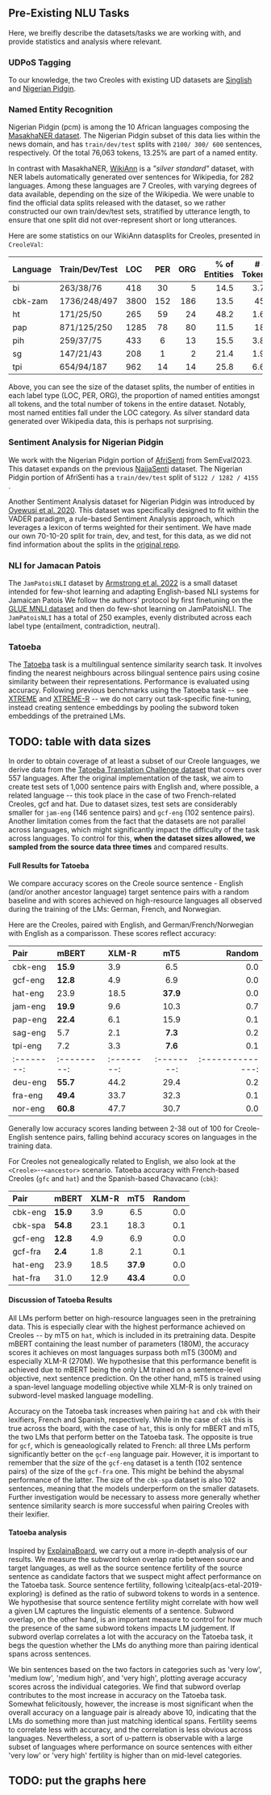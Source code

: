 ## Pre-Existing NLU Tasks

Here, we breifly describe the datasets/tasks we are working with, and provide statistics and analysis where relevant.


### UDPoS Tagging

To our knowledge, the two Creoles with existing UD datasets are [Singlish](https://aclanthology.org/P17-1159/) and [Nigerian Pidgin](https://aclanthology.org/W19-7803/). 

### Named Entity Recognition 

Nigerian Pidgin (pcm) is among the 10 African languages composing the [MasakhaNER dataset](https://github.com/masakhane-io/masakhane-ner/tree/main/MasakhaNER2.0). 
The Nigerian Pidgin subset of this data lies within the news domain, and has `train/dev/test` splits with `2100/ 300/ 600` sentences, respectively. 
Of the total 76,063 tokens, 13.25% are part of a named entity. 

In contrast with MasakhaNER, [WikiAnn](https://aclanthology.org/P17-1178/) is a *"silver standard"* dataset, with NER labels automatically generated over sentences for Wikipedia, for 282 languages. 
Among these languages are 7 Creoles, with varying degrees of data available, depending on the size of the Wikipedia. 
We were unable to find the official data splits released with the dataset, so we rather constructed our own train/dev/test sets, stratified by utterance length, to ensure that one split did not over-represent short or long utterances. 

Here are some statistics on our WikiAnn datasplits for Creoles, presented in `CreoleVal`:

| Language | Train/Dev/Test            | LOC  | PER | ORG | % of Entities | # of Tokens |
|:---------|:--------------------------|:-----|:---:|----:|--------------:|------------:|
| bi       | 263/38/76                 | 418  | 30  |   5 |          14.5 |        3.7K |
| cbk-zam  | 1736/248/497              | 3800 | 152 | 186 |          13.5 |         45K |
| ht       | 171/25/50                 | 265  | 59  |  24 |          48.2 |        1.6K |
| pap      | 871/125/250               | 1285 | 78  |  80 |          11.5 |         18K |
| pih      | 259/37/75                 | 433  |  6  |  13 |          15.5 |        3.8K |
| sg       | 147/21/43                 | 208  |  1  |   2 |          21.4 |        1.9K |
| tpi      | 654/94/187                | 962  | 14  |  14 |          25.8 |        6.6K |

Above, you can see the size of the dataset splits, the number of entities in each label type (LOC, PER, ORG), the proportion of named entities amongst all tokens, and the total number of tokens in the entire dataset.
Notably, most named entities fall under the LOC category. As silver standard data generated over Wikipedia data, this is perhaps not surprising. 

### Sentiment Analysis for Nigerian Pidgin 

We work with the Nigerian Pidgin portion of [AfriSenti](https://aclanthology.org/2023.semeval-1.315/) from SemEval2023.
This dataset expands on the previous [NaijaSenti](https://aclanthology.org/2022.lrec-1.63/) dataset.
The Nigerian Pidgin portion of AfriSenti has a `train/dev/test` split of `5122 / 1282 / 4155 `.

Another Sentiment Analysis dataset for Nigerian Pidgin was introduced by [Oyewusi et al. 2020](https://arxiv.org/abs/2003.12450).
This dataset was specifically designed to fit within the VADER paradigm, a rule-based Sentiment Analysis approach, which leverages a lexicon of terms weighted for their sentiment. 
We have made our own 70-10-20 split for train, dev, and test, for this data, as we did not find information about the splits in the [original repo](https://github.com/sharonibejih/Research-Papers-by-Data-Science-Nigeria/tree/develop/Semantic%20Enrichment%20of%20Nigerian%20Pidgin%20English%20for%20Contextual%20Sentiment%20Classification).

### NLI for Jamacan Patois

The `JamPatoisNLI` dataset by [Armstrong et al. 2022](https://aclanthology.org/2022.findings-emnlp.389/) is a small dataset intended for few-shot learning and adapting English-based NLI systems for Jamaican Patois 
We follow the authors' protocol by first finetuning on the [GLUE MNLI dataset](https://aclanthology.org/N18-1101/) and then do few-shot learning on JamPatoisNLI. 
The `JamPatoisNLI` has a total of 250 examples, evenly distributed across each label type (entailment, contradiction, neutral).

### Tatoeba

The [Tatoeba](https://aclanthology.org/Q19-1038/) task is a multilingual sentence similarity search task.
It involves finding the nearest neighbours across bilingual sentence pairs using cosine similarity between their representations.
Performance is evaluated using accuracy.
Following previous benchmarks using the Tatoeba task -- see [XTREME](https://arxiv.org/abs/2003.11080) and [XTREME-R](https://aclanthology.org/2021.emnlp-main.802/) -- we do not carry out task-specific fine-tuning, instead creating sentence embeddings by pooling the subword token embeddings of the pretrained LMs.

## TODO: table with data sizes 

In order to obtain coverage of at least a subset of our Creole languages, we derive data from the [Tatoeba Translation Challenge dataset](https://aclanthology.org/2020.wmt-1.139/) that covers over 557 languages.
After the original implementation of the task, we aim to create test sets of 1,000 sentence pairs with English and, where possible, a related language -- this took place in the case of two French-related Creoles, gcf and hat.
Due to dataset sizes, test sets are considerably smaller for `jam-eng` (146 sentence pairs) and `gcf-eng` (102 sentence pairs).
Another limitation comes from the fact that the datasets are not parallel across languages, which might significantly impact the difficulty of the task across languages.
To control for this, **when the dataset sizes allowed, we sampled from the source data three times** and compared results.

#### Full Results for Tatoeba

We compare accuracy scores on the Creole source sentence - English (and/or another ancestor language) target sentence pairs with a random baseline and with scores achieved on high-resource languages all observed during the training of the LMs: German, French, and Norwegian.

Here are the Creoles, paired with English, and German/French/Norwegian with English as a comparisson. 
These scores reflect accuracy: 

 Pair        | mBERT       | XLM-R      |   mT5    |           Random |
|:------------|:------------|:-----------|:--------:|-----------------:|
  | cbk-eng     | **15.9**    | 3.9        |   6.5    |              0.0 |  
 | gcf-eng     | **12.8**    | 4.9        |   6.9    |              0.0 |
 | hat-eng     | 23.9        | 18.5       | **37.9** |              0.0 | 
 | jam-eng     | **19.9**    | 9.6        |   10.3   |              0.7 |
 | pap-eng     | **22.4**    | 6.1        |   15.9   |              0.1 |
 | sag-eng     | 5.7         | 2.1        | **7.3**  |              0.2 |
 | tpi-eng     | 7.2         | 3.3        | **7.6**  |              0.1 |
| :--------:  | :---------: | :--------: |:--------:| :--------------: |
| deu-eng     | **55.7**    | 44.2       |   29.4   |              0.2 |  
| fra-eng     | **49.4**    | 33.7       |   32.3   |              0.1 |
| nor-eng     | **60.8**    | 47.7       |   30.7   |              0.0 | 

Generally low accuracy scores landing between 2-38 out of 100 for Creole-English sentence pairs, falling behind accuracy scores on languages in the training data.

For Creoles not genealogically related to English, we also look at the `<Creole>`--`<ancestor>` scenario.
Tatoeba accuracy with French-based Creoles (`gfc` and `hat`) and the Spanish-based Chavacano (`cbk`): 

  | Pair    | mBERT       | XLM-R   |   mT5    |  Random | 
  |:--------|:------------|:--------|:--------:|--------:|
  | cbk-eng | **15.9**    | 3.9     |  6.5     |     0.0 |
  | cbk-spa | **54.8**    | 23.1    |   18.3   |     0.1 | 
  | gcf-eng | **12.8**    | 4.9     |   6.9    |     0.0 |
  | gcf-fra | **2.4**     | 1.8     |   2.1    |     0.1 |
  | hat-eng | 23.9        | 18.5    | **37.9** |     0.0 |
  | hat-fra | 31.0        | 12.9    | **43.4** |     0.0 |

#### Discussion of Tatoeba Results

All LMs perform better on high-resource languages seen in the pretraining data.
This is especially clear with the highest performance achieved on Creoles -- by mT5 on `hat`, which is included in its pretraining data.
Despite mBERT containing the least number of parameters (180M), the accuracy scores it achieves on most languages surpass both mT5 (300M) and especially XLM-R (270M).
We hypothesise that this performance benefit is achieved due to mBERT being the only LM trained on a sentence-level objective, next sentence prediction.
On the other hand, mT5 is trained using a span-level language modelling objective while XLM-R is only trained on subword-level masked language modelling.

Accuracy on the Tatoeba task increases when pairing `hat` and `cbk` with their lexifiers, French and Spanish, respectively. 
While in the case of `cbk` this is true across the board, with the case of `hat`, this is only for mBERT and mT5, the two LMs that perform better on the Tatoeba task.
The opposite is true for `gcf`, which is geneaologically related to French: all three LMs perform significantly better on the `gcf-eng` language pair.
However, it is important to remember that the *size* of the `gcf-eng` dataset is a tenth (102 sentence pairs) of the size of the `gcf-fra` one.
This might be behind the abysmal performance of the latter.
The size of the `cbk-spa` dataset is also 102 sentences, meaning that the models underperform on the smaller datasets.
Further investigation would be necessary to assess more generally whether sentence similarity search is more successful when pairing Creoles with their lexifier.

#### Tatoeba analysis

Inspired by [ExplainaBoard](https://aclanthology.org/2021.acl-demo.34/), we carry out a more in-depth analysis of our results.
We measure the subword token overlap ratio between source and target languages, as well as the source sentence fertility of the source sentence as candidate factors that we suspect might affect performance on the Tatoeba task.
Source sentence fertility, following \citealp{acs-etal-2019-exploring} is defined as the ratio of subword tokens to words in a sentence.
We hypothesise that source sentence fertility might correlate with how well a given LM captures the linguistic elements of a sentence.
Subword overlap, on the other hand, is an important measure to control for how much the presence of the same subword tokens impacts LM judgement.
If subword overlap correlates a lot with the accuracy on the Tatoeba task, it begs the question whether the LMs do anything more than pairing identical spans across sentences.

We bin sentences based on the two factors in categories such as 'very low', 'medium low', 'medium high', and 'very high', plotting average accuracy scores across the individual categories.
We find that subword overlap contributes to the most increase in accuracy on the Tatoeba task.
Somewhat felicitously, however, the increase is most significant when the overall accuracy on a language pair is already above 10, indicating that the LMs do something more than just matching identical spans.
Fertility seems to correlate less with accuracy, and the correlation is less obvious across languages.
Nevertheless, a sort of u-pattern is observable with a large subset of languages where performance on source sentences with either 'very low' or 'very high' fertility is higher than on mid-level categories.

## TODO: put the graphs here 